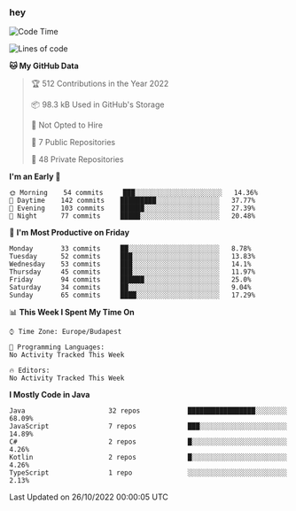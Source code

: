 ### hey

<!--START_SECTION:waka-->
![Code Time](http://img.shields.io/badge/Code%20Time-801%20hrs%2035%20mins-blue)

![Lines of code](https://img.shields.io/badge/From%20Hello%20World%20I%27ve%20Written-479%20Thousand%20lines%20of%20code-blue)

**🐱 My GitHub Data** 

> 🏆 512 Contributions in the Year 2022
 > 
> 📦 98.3 kB Used in GitHub's Storage 
 > 
> 🚫 Not Opted to Hire
 > 
> 📜 7 Public Repositories 
 > 
> 🔑 48 Private Repositories  
 > 
**I'm an Early 🐤** 

```text
🌞 Morning    54 commits     ███░░░░░░░░░░░░░░░░░░░░░░   14.36% 
🌆 Daytime    142 commits    █████████░░░░░░░░░░░░░░░░   37.77% 
🌃 Evening    103 commits    ██████░░░░░░░░░░░░░░░░░░░   27.39% 
🌙 Night      77 commits     █████░░░░░░░░░░░░░░░░░░░░   20.48%

```
📅 **I'm Most Productive on Friday** 

```text
Monday       33 commits     ██░░░░░░░░░░░░░░░░░░░░░░░   8.78% 
Tuesday      52 commits     ███░░░░░░░░░░░░░░░░░░░░░░   13.83% 
Wednesday    53 commits     ███░░░░░░░░░░░░░░░░░░░░░░   14.1% 
Thursday     45 commits     ███░░░░░░░░░░░░░░░░░░░░░░   11.97% 
Friday       94 commits     ██████░░░░░░░░░░░░░░░░░░░   25.0% 
Saturday     34 commits     ██░░░░░░░░░░░░░░░░░░░░░░░   9.04% 
Sunday       65 commits     ████░░░░░░░░░░░░░░░░░░░░░   17.29%

```


📊 **This Week I Spent My Time On** 

```text
⌚︎ Time Zone: Europe/Budapest

💬 Programming Languages: 
No Activity Tracked This Week

🔥 Editors: 
No Activity Tracked This Week

```

**I Mostly Code in Java** 

```text
Java                     32 repos            █████████████████░░░░░░░░   68.09% 
JavaScript               7 repos             ███░░░░░░░░░░░░░░░░░░░░░░   14.89% 
C#                       2 repos             █░░░░░░░░░░░░░░░░░░░░░░░░   4.26% 
Kotlin                   2 repos             █░░░░░░░░░░░░░░░░░░░░░░░░   4.26% 
TypeScript               1 repo              ░░░░░░░░░░░░░░░░░░░░░░░░░   2.13%

```



 Last Updated on 26/10/2022 00:00:05 UTC
<!--END_SECTION:waka-->
